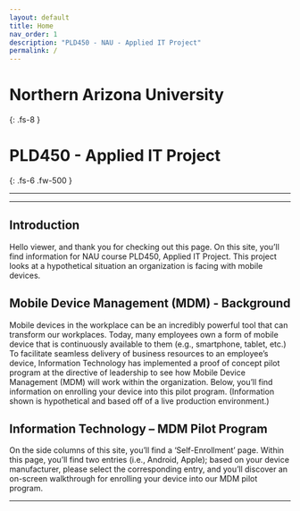 ```yaml
---
layout: default
title: Home
nav_order: 1
description: "PLD450 - NAU - Applied IT Project"
permalink: /
---
```


# Northern Arizona University
{: .fs-8 }

# PLD450 - Applied IT Project
{: .fs-6 .fw-500 }

---

---
## Introduction

Hello viewer, and thank you for checking out this page. On this site, you’ll find information for NAU course PLD450, Applied IT Project. This project looks at a hypothetical situation an organization is facing with mobile devices.

## Mobile Device Management (MDM) - Background

Mobile devices in the workplace can be an incredibly powerful tool that can transform our workplaces. Today, many employees own a form of mobile device that is continuously available to them (e.g., smartphone, tablet, etc.) To facilitate seamless delivery of business resources to an employee’s device, Information Technology has implemented a proof of concept pilot program at the directive of leadership to see how Mobile Device Management (MDM) will work within the organization. Below, you’ll find information on enrolling your device into this pilot program. (Information shown is hypothetical and based off of a live production environment.)

## Information Technology – MDM Pilot Program

On the side columns of this site, you’ll find a ‘Self-Enrollment’ page. Within this page, you’ll find two entries (i.e., Android, Apple); based on your device manufacturer, please select the corresponding entry, and you’ll discover an on-screen walkthrough for enrolling your device into our MDM pilot program.  

---
